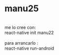 # manu25


<br>me lo cree con:
<br>react-native init manu22
<br>
<br>para arrancarlo : 
<br>react-native run-android












